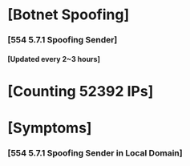# [Botnet Spoofing]
### [554 5.7.1 Spoofing Sender]
#### [Updated every 2~3 hours]

# [Counting 52392 IPs]

# [Symptoms] 
###   [554 5.7.1 Spoofing Sender in Local Domain]
